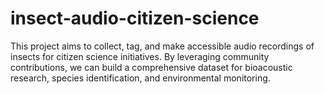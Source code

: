 # insect-audio-citizen-science
This project aims to collect, tag, and make accessible audio recordings of insects for citizen science initiatives. By leveraging community contributions, we can build a comprehensive dataset for bioacoustic research, species identification, and environmental monitoring.
